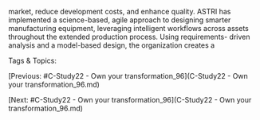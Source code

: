 market, reduce development costs, and enhance quality.
ASTRI has implemented a science-based, agile approach to designing 
smarter manufacturing equipment, leveraging intelligent workflows across 
assets throughout the extended production process. Using requirements-
driven analysis and a model-based design, the organization creates a 

   Tags & Topics:
   

[Previous: #C-Study22 - Own your transformation_96](C-Study22 - Own your transformation_96.md)

[Next: #C-Study22 - Own your transformation_96](C-Study22 - Own your transformation_96.md)